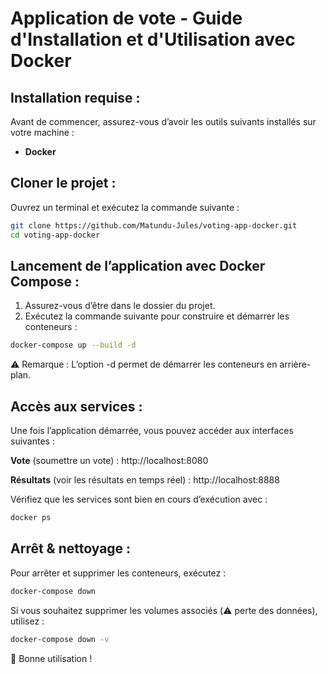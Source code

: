 # Application de vote - Guide d'Installation et d'Utilisation avec Docker

## Installation requise : 
Avant de commencer, assurez-vous d’avoir les outils suivants installés sur votre machine :
- **Docker**

## Cloner le projet :
Ouvrez un terminal et exécutez la commande suivante :

```bash
git clone https://github.com/Matundu-Jules/voting-app-docker.git
cd voting-app-docker
```

## Lancement de l’application avec Docker Compose :

1. Assurez-vous d’être dans le dossier du projet.
2. Exécutez la commande suivante pour construire et démarrer les conteneurs :

```bash
docker-compose up --build -d
```

⚠️ Remarque : L’option -d permet de démarrer les conteneurs en arrière-plan.

## Accès aux services :
Une fois l’application démarrée, vous pouvez accéder aux interfaces suivantes :

**Vote** (soumettre un vote) : http://localhost:8080

**Résultats** (voir les résultats en temps réel) : http://localhost:8888


Vérifiez que les services sont bien en cours d’exécution avec :
```bash
docker ps
```


## Arrêt & nettoyage :

Pour arrêter et supprimer les conteneurs, exécutez :

```bash
docker-compose down
```

Si vous souhaitez supprimer les volumes associés (⚠️ perte des données), utilisez :

```bash
docker-compose down -v
```

🚀 Bonne utilisation !